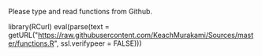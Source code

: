 Please type and read functions from Github.

library(RCurl)
eval(parse(text = getURL("https://raw.githubusercontent.com/KeachMurakami/Sources/master/functions.R", ssl.verifypeer = FALSE)))
